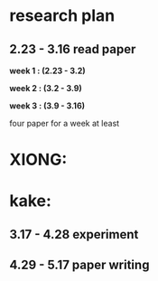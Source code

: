 research plan
=======
2.23 - 3.16 read paper
------
**week 1 : (2.23 - 3.2)**

**week 2 : (3.2 - 3.9)**

**week 3 : (3.9 - 3.16)**

four paper for a week at least


XIONG: 
=====


kake:
====



3.17 - 4.28 experiment
------------------

4.29 - 5.17 paper writing
-------------------------

